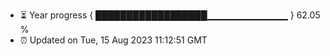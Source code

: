 - ⏳ Year progress { ██████████████████▁▁▁▁▁▁▁▁▁▁▁▁ } 62.05 %
- ⏰ Updated on Tue, 15 Aug 2023 11:12:51 GMT

